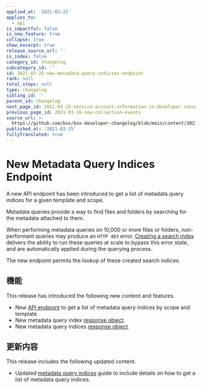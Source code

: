 ```yaml
---
applied_at: '2021-03-25'
applies_to:
  - api
is_impactful: false
is_new_feature: true
collapse: true
show_excerpt: true
release_source_url: ''
is_index: false
category_id: changelog
subcategory_id: ''
id: 2021-03-25-new-metadata-query-indicies-endpoint
rank: null
total_steps: null
type: changelog
sibling_id: ''
parent_id: changelog
next_page_id: 2021-03-25-service-account-information-in-developer-console
previous_page_id: 2021-03-16-new-collection-events
source_url: >-
  https://github.com/box/box-developer-changelog/blob/main/content/2021/03-25-new-metadata-query-indicies-endpoint.md
published_at: '2021-03-25'
fullyTranslated: true
---
```

# New Metadata Query Indices Endpoint

A new API endpoint has been introduced to get a list of metadata query indices for a given template and scope.

<!-- more -->

Metadata queries provide a way to find files and folders by searching for the metadata attached to them.

When performing metadata queries on 10,000 or more files or folders, non-performant queries may produce an `HTTP 403` error. [Creating a search index][mdq-indices-guide-create] delivers the ability to run these queries at scale to bypass this error state, and are automatically applied during the querying process.

The new endpoint permits the lookup of these created search indices.

## 機能

This release has introduced the following new content and features.

* New [API endpoint][mdq-indices-endpoint] to get a list of metadata query indices by scope and template.
* New metadata query index [response object][mdq-index-response].
* New metadata query indices [response object][mdq-indices-response].

## 更新内容

This release includes the following updated content.

* Updated [metadata query indices][mdq-indices-guide] guide to include details on how to get a list of metadata query indices. 

[mdq-indices-guide-create]: g://metadata/queries/indexes/#request-an-index

[mdq-indices-guide]: g://metadata/queries/indexes/#get-list-of-created-indices

[mdq-indices-endpoint]: endpoint://get_metadata_query_indices

[mdq-indices-response]: https://developer.box.com/reference/resources/metadata-query-index/

[mdq-index-response]: https://developer.box.com/reference/resources/metadata-query-indices/
